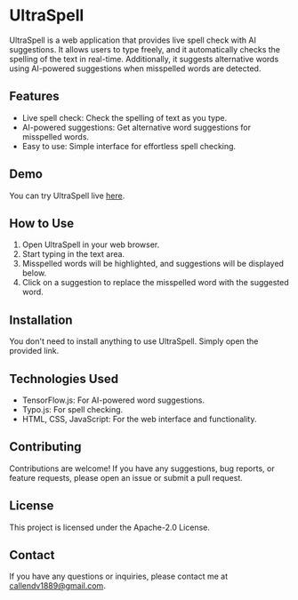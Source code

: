 # UltraSpell

UltraSpell is a web application that provides live spell check with AI suggestions. It allows users to type freely, and it automatically checks the spelling of the text in real-time. Additionally, it suggests alternative words using AI-powered suggestions when misspelled words are detected.

## Features

- Live spell check: Check the spelling of text as you type.
- AI-powered suggestions: Get alternative word suggestions for misspelled words.
- Easy to use: Simple interface for effortless spell checking.

## Demo

You can try UltraSpell live [here](https://callendv.github.io/UltraSpell/).

## How to Use

1. Open UltraSpell in your web browser.
2. Start typing in the text area.
3. Misspelled words will be highlighted, and suggestions will be displayed below.
4. Click on a suggestion to replace the misspelled word with the suggested word.

## Installation

You don't need to install anything to use UltraSpell. Simply open the provided link.

## Technologies Used

- TensorFlow.js: For AI-powered word suggestions.
- Typo.js: For spell checking.
- HTML, CSS, JavaScript: For the web interface and functionality.

## Contributing

Contributions are welcome! If you have any suggestions, bug reports, or feature requests, please open an issue or submit a pull request.

## License

This project is licensed under the Apache-2.0 License.

## Contact

If you have any questions or inquiries, please contact me at callendv1889@gmail.com.

